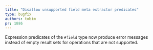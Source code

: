 ```yaml
---
title: "Disallow unsupported field meta extractor predicates"
type: bugfix
authors: tobim
pr: 1886
---
```


Expression predicates of the `#field` type now produce error messages instead of
empty result sets for operations that are not supported.

